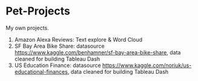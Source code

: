 # Pet-Projects
My own projects.
1. Amazon Alexa Reviews: Text explore & Word Cloud
2. SF Bay Area Bike Share: datasource https://www.kaggle.com/benhamner/sf-bay-area-bike-share, data cleaned for building Tableau Dash
3. US Education Finance: datasource https://www.kaggle.com/noriuk/us-educational-finances, data cleaned for building Tableau Dash
